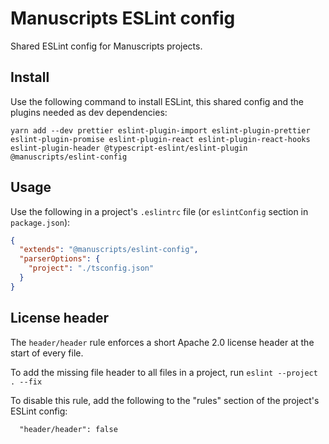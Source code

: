 # Manuscripts ESLint config

Shared ESLint config for Manuscripts projects.

## Install

Use the following command to install ESLint, this shared config and the plugins needed as dev dependencies:

`yarn add --dev prettier eslint-plugin-import eslint-plugin-prettier eslint-plugin-promise eslint-plugin-react eslint-plugin-react-hooks eslint-plugin-header @typescript-eslint/eslint-plugin @manuscripts/eslint-config
`

## Usage

Use the following in a project's `.eslintrc` file (or `eslintConfig` section in `package.json`):

```json
{
  "extends": "@manuscripts/eslint-config",
  "parserOptions": {
    "project": "./tsconfig.json"
  }
}
```

## License header

The `header/header` rule enforces a short Apache 2.0 license header at the start of every file. 

To add the missing file header to all files in a project, run `eslint --project . --fix`

To disable this rule, add the following to the "rules" section of the project's ESLint config:

```
  "header/header": false
```
